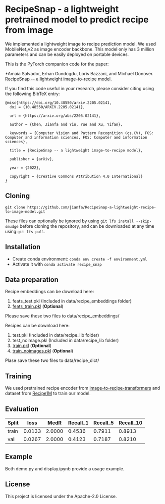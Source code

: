 # RecipeSnap - a lightweight pretrained model to predict recipe from image

We implemented a lightweight image to recipe prediction model. We used MobileNet_v2 as image encoder backbone. This model only has 3 million parameters and can be easily deployed on portable devices.

This is the PyTorch companion code for the paper:

*Amaia Salvador, Erhan Gundogdu, Loris Bazzani, and Michael Donoser. [RecipeSnap -- a lightweight image-to-recipe model](https://doi.org/10.48550/arxiv.2205.02141). 

If you find this code useful in your research, please consider citing using the following BibTeX entry:

```
@misc{https://doi.org/10.48550/arxiv.2205.02141,
  doi = {10.48550/ARXIV.2205.02141},
  
  url = {https://arxiv.org/abs/2205.02141},
  
  author = {Chen, Jianfa and Yin, Yue and Xu, Yifan},
  
  keywords = {Computer Vision and Pattern Recognition (cs.CV), FOS: Computer and information sciences, FOS: Computer and information sciences},
  
  title = {RecipeSnap -- a lightweight image-to-recipe model},
  
  publisher = {arXiv},
  
  year = {2022},
  
  copyright = {Creative Commons Attribution 4.0 International}
}
```

## Cloning 

```
git clone https://github.com/jianfa/RecipeSnap-a-lightweight-recipe-to-image-model.git
```
These files can optionally be ignored by using ```git lfs install --skip-smudge``` before cloning the repository, and can be downloaded at any time using ```git lfs pull```.

## Installation

- Create conda environment: ```conda env create -f environment.yml```
- Activate it with ```conda activate recipe_snap```


## Data preparation
Recipe embeddings can be download here:
1. feats_test.pkl (Included in data/recipe_embeddings folder)
2. [feats_train.pkl](https://drive.google.com/file/d/17UJyO00yRzwn5hnZ4-wMfH1vkMihyqNn/view?usp=sharing) (**Optional**)   

Please save these two files to data/recipe_embeddings/

Recipes can be download here:
1. test.pkl (Included in data/recipe_lib folder)
2. test_noimage.pkl (Included in data/recipe_lib folder)
3. [train.pkl](https://drive.google.com/file/d/17UJyO00yRzwn5hnZ4-wMfH1vkMihyqNn/view?usp=sharing) (**Optional**)
4. [train_noimages.pkl](https://drive.google.com/file/d/17UJyO00yRzwn5hnZ4-wMfH1vkMihyqNn/view?usp=sharing) (**Optional**)

Plase save these two files to data/recipe_dict/


## Training

We used pretrained recipe encoder from [image-to-recipe-transformers](https://github.com/amzn/image-to-recipe-transformers) and dataset from [Recipe1M](http://im2recipe.csail.mit.edu/dataset/download) to train our model. 

## Evaluation
| Split | loss | MedR | Recall_1 | Recall_5 | Recall_10 |  
|-------|------|------|----------|----------|-----------|  
| train | 0.0133 | 2.0000 | 0.4536 | 0.7911 | 0.8913 |  
| val  | 0.0267 | 2.0000 | 0.4123 | 0.7187 | 0.8210 |  

## Example

Both demo.py and display.ipynb provide a usage example.

## License

This project is licensed under the Apache-2.0 License.